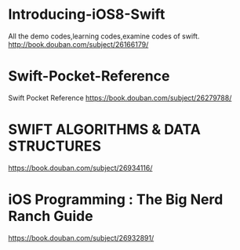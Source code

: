 # Introducing-iOS8-Swift
All the demo codes,learning codes,examine codes of swift. http://book.douban.com/subject/26166179/

# Swift-Pocket-Reference
Swift Pocket Reference https://book.douban.com/subject/26279788/

# SWIFT ALGORITHMS & DATA STRUCTURES
https://book.douban.com/subject/26934116/

# iOS Programming : The Big Nerd Ranch Guide
https://book.douban.com/subject/26932891/
